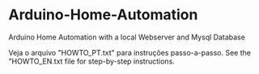 # Arduino-Home-Automation
Arduino Home Automation with a local Webserver and Mysql Database

Veja o arquivo "HOWTO_PT.txt" para instruções passo-a-passo.
See the "HOWTO_EN.txt file for step-by-step instructions. 

